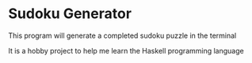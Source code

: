 # Sudoku Generator

This program will generate a completed sudoku puzzle in the terminal

It is a hobby project to help me learn the Haskell programming language
